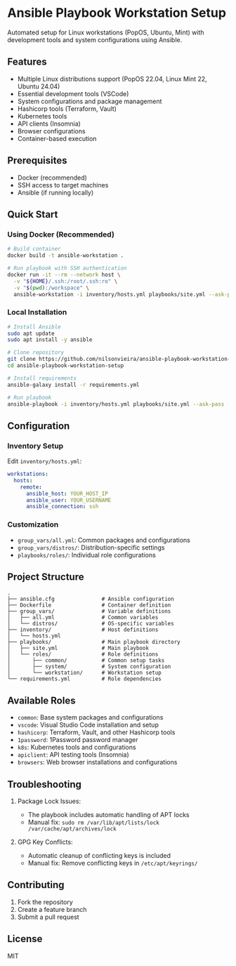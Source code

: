 # Ansible Playbook Workstation Setup

Automated setup for Linux workstations (PopOS, Ubuntu, Mint) with development tools and system configurations using Ansible.

## Features

- Multiple Linux distributions support (PopOS 22.04, Linux Mint 22, Ubuntu 24.04)
- Essential development tools (VSCode)
- System configurations and package management
- Hashicorp tools (Terraform, Vault)
- Kubernetes tools
- API clients (Insomnia)
- Browser configurations
- Container-based execution

## Prerequisites

- Docker (recommended)
- SSH access to target machines
- Ansible (if running locally)

## Quick Start

### Using Docker (Recommended)

```bash
# Build container
docker build -t ansible-workstation .

# Run playbook with SSH authentication
docker run -it --rm --network host \
  -v "${HOME}/.ssh:/root/.ssh:ro" \
  -v "$(pwd):/workspace" \
  ansible-workstation -i inventory/hosts.yml playbooks/site.yml --ask-pass --ask-become-pass
```

### Local Installation

```bash
# Install Ansible
sudo apt update
sudo apt install -y ansible

# Clone repository
git clone https://github.com/nilsonvieira/ansible-playbook-workstation-setup.git
cd ansible-playbook-workstation-setup

# Install requirements
ansible-galaxy install -r requirements.yml

# Run playbook
ansible-playbook -i inventory/hosts.yml playbooks/site.yml --ask-pass --ask-become-pass
```

## Configuration

### Inventory Setup

Edit `inventory/hosts.yml`:
```yaml
workstations:
  hosts:
    remote:
      ansible_host: YOUR_HOST_IP
      ansible_user: YOUR_USERNAME
      ansible_connection: ssh
```

### Customization

- `group_vars/all.yml`: Common packages and configurations
- `group_vars/distros/`: Distribution-specific settings
- `playbooks/roles/`: Individual role configurations

## Project Structure

```
.
├── ansible.cfg               # Ansible configuration
├── Dockerfile                # Container definition
├── group_vars/               # Variable definitions
│   ├── all.yml               # Common variables
│   └── distros/              # OS-specific variables
├── inventory/                # Host definitions
│   └── hosts.yml
├── playbooks/                # Main playbook directory
│   ├── site.yml              # Main playbook
│   └── roles/                # Role definitions
│       ├── common/           # Common setup tasks
│       ├── system/           # System configuration
│       └── workstation/      # Workstation setup
└── requirements.yml          # Role dependencies
```

## Available Roles

- `common`: Base system packages and configurations
- `vscode`: Visual Studio Code installation and setup
- `hashicorp`: Terraform, Vault, and other Hashicorp tools
- `1password`: 1Password password manager
- `k8s`: Kubernetes tools and configurations
- `apiclient`: API testing tools (Insomnia)
- `browsers`: Web browser installations and configurations

## Troubleshooting

1. Package Lock Issues:
   - The playbook includes automatic handling of APT locks
   - Manual fix: `sudo rm /var/lib/apt/lists/lock /var/cache/apt/archives/lock`

2. GPG Key Conflicts:
   - Automatic cleanup of conflicting keys is included
   - Manual fix: Remove conflicting keys in `/etc/apt/keyrings/`

## Contributing

1. Fork the repository
2. Create a feature branch
3. Submit a pull request

## License

MIT